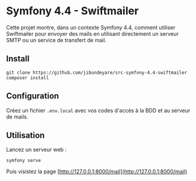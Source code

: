 # Symfony 4.4 - Swiftmailer

Cette projet montre, dans un contexte Symfony 4.4, comment utiliser Swiftmailer pour envoyer des mails en utilisant directement un serveur SMTP ou un service de transfert de mail.

## Install

    git clone https://github.com/jibundeyare/src-symfony-4.4-swiftmailer
    composer install

## Configuration

Créez un fichier `.env.local` avec vos codes d'accès à la BDD et au
serveur de mails.

## Utilisation

Lancez un serveur web :

    symfony serve

Puis visistez la page [http://127.0.0.1:8000/mail](http://127.0.0.1:8000/mail)


